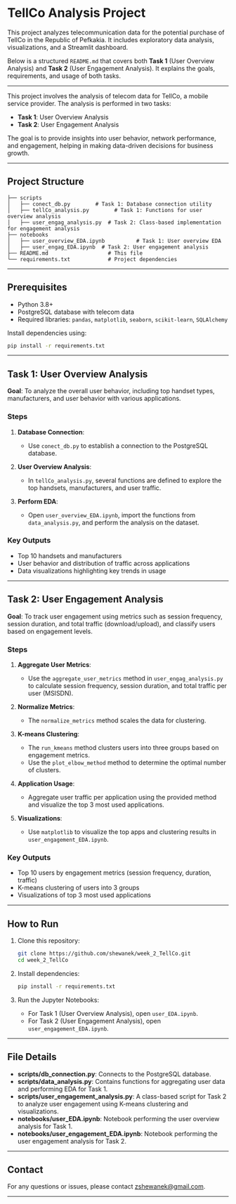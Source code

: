# TellCo Analysis Project

This project analyzes telecommunication data for the potential purchase of TellCo in the Republic of Pefkakia. It includes exploratory data analysis, visualizations, and a Streamlit dashboard.

Below is a structured `README.md` that covers both **Task 1** (User Overview Analysis) and **Task 2** (User Engagement Analysis). It explains the goals, requirements, and usage of both tasks.

---

This project involves the analysis of telecom data for TellCo, a mobile service provider. The analysis is performed in two tasks:

- **Task 1**: User Overview Analysis
- **Task 2**: User Engagement Analysis

The goal is to provide insights into user behavior, network performance, and engagement, helping in making data-driven decisions for business growth.

---

## Project Structure

```
├── scripts
│   ├── conect_db.py        # Task 1: Database connection utility
│   ├── tellCo_analysis.py        # Task 1: Functions for user overview analysis
│   ├── user_engag_analysis.py  # Task 2: Class-based implementation for engagement analysis
├── notebooks
│   ├── user_overview_EDA.ipynb          # Task 1: User overview EDA
│   ├── user_engag_EDA.ipynb  # Task 2: User engagement analysis
├── README.md                   # This file
└── requirements.txt            # Project dependencies
```

---

## Prerequisites

- Python 3.8+
- PostgreSQL database with telecom data
- Required libraries: `pandas`, `matplotlib`, `seaborn`, `scikit-learn`, `SQLAlchemy`

Install dependencies using:
```bash
pip install -r requirements.txt
```

---

## Task 1: User Overview Analysis

**Goal**: To analyze the overall user behavior, including top handset types, manufacturers, and user behavior with various applications.

### Steps

1. **Database Connection**: 
   - Use `conect_db.py` to establish a connection to the PostgreSQL database.
   
2. **User Overview Analysis**:
   - In `tellCo_analysis.py`, several functions are defined to explore the top handsets, manufacturers, and user traffic.
   
3. **Perform EDA**:
   - Open `user_overview_EDA.ipynb`, import the functions from `data_analysis.py`, and perform the analysis on the dataset.
   
### Key Outputs
- Top 10 handsets and manufacturers
- User behavior and distribution of traffic across applications
- Data visualizations highlighting key trends in usage

---

## Task 2: User Engagement Analysis

**Goal**: To track user engagement using metrics such as session frequency, session duration, and total traffic (download/upload), and classify users based on engagement levels.

### Steps

1. **Aggregate User Metrics**:
   - Use the `aggregate_user_metrics` method in `user_engag_analysis.py` to calculate session frequency, session duration, and total traffic per user (MSISDN).
   
2. **Normalize Metrics**:
   - The `normalize_metrics` method scales the data for clustering.
   
3. **K-means Clustering**:
   - The `run_kmeans` method clusters users into three groups based on engagement metrics.
   - Use the `plot_elbow_method` method to determine the optimal number of clusters.
   
4. **Application Usage**:
   - Aggregate user traffic per application using the provided method and visualize the top 3 most used applications.
   
5. **Visualizations**:
   - Use `matplotlib` to visualize the top apps and clustering results in `user_engagement_EDA.ipynb`.

### Key Outputs
- Top 10 users by engagement metrics (session frequency, duration, traffic)
- K-means clustering of users into 3 groups
- Visualizations of top 3 most used applications

---

## How to Run

1. Clone this repository:
   ```bash
   git clone https://github.com/shewanek/week_2_TellCo.git
   cd week_2_TellCo
   ```

2. Install dependencies:
   ```bash
   pip install -r requirements.txt
   ```

3. Run the Jupyter Notebooks:
   - For Task 1 (User Overview Analysis), open `user_EDA.ipynb`.
   - For Task 2 (User Engagement Analysis), open `user_engagement_EDA.ipynb`.

---

## File Details

- **scripts/db_connection.py**: Connects to the PostgreSQL database.
- **scripts/data_analysis.py**: Contains functions for aggregating user data and performing EDA for Task 1.
- **scripts/user_engagement_analysis.py**: A class-based script for Task 2 to analyze user engagement using K-means clustering and visualizations.
- **notebooks/user_EDA.ipynb**: Notebook performing the user overview analysis for Task 1.
- **notebooks/user_engagement_EDA.ipynb**: Notebook performing the user engagement analysis for Task 2.

---

## Contact

For any questions or issues, please contact [zshewanek@gmail.com](mailto:zshewanek@gmail.com).

---